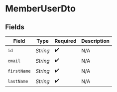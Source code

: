 # MemberUserDto


## Fields

| Field              | Type               | Required           | Description        |
| ------------------ | ------------------ | ------------------ | ------------------ |
| `id`               | *String*           | :heavy_check_mark: | N/A                |
| `email`            | *String*           | :heavy_check_mark: | N/A                |
| `firstName`        | *String*           | :heavy_check_mark: | N/A                |
| `lastName`         | *String*           | :heavy_check_mark: | N/A                |